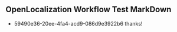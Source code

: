 ## OpenLocalization Workflow Test MarkDown
* 59490e36-20ee-4fa4-acd9-086d9e3922b6 
thanks!<!--HONumber=Mar16_HO2-->
